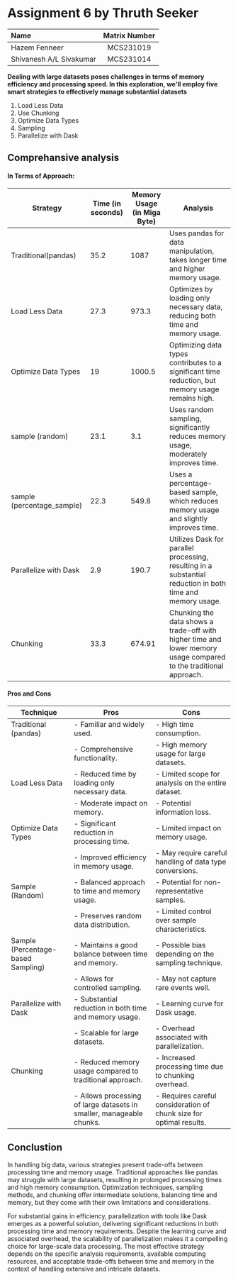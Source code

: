 # Assignment 6 by Thruth Seeker

| Name                                     | Matrix Number |
| :---------------------------------------- | :-------------: |
| Hazem Fenneer            |MCS231019      |
| Shivanesh A/L Sivakumar               |MCS231014      |

**Dealing with large datasets poses challenges in terms of memory efficiency and processing speed. In this exploration, we'll employ five smart strategies to effectively manage substantial datasets**

1. Load Less Data
2. Use Chunking
3. Optimize Data Types
4. Sampling
5. Parallelize with Dask

## Comprehansive analysis
#### In Terms of Approach:
| Strategy | Time (in seconds) | Memory Usage (in Miga Byte) | Analysis|      
|----------|------|--------------|---------|
|Traditional(pandas)|35.2|1087|Uses pandas for data manipulation, takes longer time and higher memory usage.|
|Load Less Data|27.3|973.3|Optimizes by loading only necessary data, reducing both time and memory usage.|
|Optimize Data Types|19|1000.5|Optimizing data types contributes to a significant time reduction, but memory usage remains high.|
|sample (random)|23.1|3.1|Uses random sampling, significantly reduces memory usage, moderately improves time.|
|sample (percentage_sample)|22.3|549.8|Uses a percentage-based sample, which reduces memory usage and slightly improves time.|
|Parallelize with Dask|2.9|190.7|Utilizes Dask for parallel processing, resulting in a substantial reduction in both time and memory usage.|
|Chunking|33.3|674.91|Chunking the data shows a trade-off with higher time and lower memory usage compared to the traditional approach.|

#### Pros and Cons
| Technique                        | Pros                                           | Cons                                                         |
| ---------------------------------|-----------------------------------------------|--------------------------------------------------------------|
| Traditional (pandas)             | - Familiar and widely used.                   | - High time consumption.                                      |
|                                  | - Comprehensive functionality.                 | - High memory usage for large datasets.                       |
| Load Less Data                   | - Reduced time by loading only necessary data. | - Limited scope for analysis on the entire dataset.           |
|                                  | - Moderate impact on memory.                   | - Potential information loss.                                  |
| Optimize Data Types              | - Significant reduction in processing time.   | - Limited impact on memory usage.                              |
|                                  | - Improved efficiency in memory usage.        | - May require careful handling of data type conversions.     |
| Sample (Random)                  | - Balanced approach to time and memory usage.  | - Potential for non-representative samples.                   |
|                                  | - Preserves random data distribution.         | - Limited control over sample characteristics.               |
| Sample (Percentage-based Sampling)| - Maintains a good balance between time and memory. | - Possible bias depending on the sampling technique.         |
|                                  | - Allows for controlled sampling.              | - May not capture rare events well.                           |
| Parallelize with Dask            | - Substantial reduction in both time and memory usage. | - Learning curve for Dask usage.                            |
|                                  | - Scalable for large datasets.                 | - Overhead associated with parallelization.                   |
| Chunking                         | - Reduced memory usage compared to traditional approach. | - Increased processing time due to chunking overhead.      |
|                                  | - Allows processing of large datasets in smaller, manageable chunks. | - Requires careful consideration of chunk size for optimal results. |

## Conclustion

In handling big data, various strategies present trade-offs between processing time and memory usage. Traditional approaches like pandas may struggle with large datasets, resulting in prolonged processing times and high memory consumption. Optimization techniques, sampling methods, and chunking offer intermediate solutions, balancing time and memory, but they come with their own limitations and considerations.

For substantial gains in efficiency, parallelization with tools like Dask emerges as a powerful solution, delivering significant reductions in both processing time and memory requirements. Despite the learning curve and associated overhead, the scalability of parallelization makes it a compelling choice for large-scale data processing. The most effective strategy depends on the specific analysis requirements, available computing resources, and acceptable trade-offs between time and memory in the context of handling extensive and intricate datasets.
